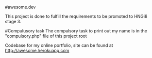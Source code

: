 #awesome.dev

This project is done to fulfill the requirements to be promoted to HNGi8 stage 3.

#Compulusory task
The compulsory task to print out my name is in the "compulsory.php" file of this project root


Codebase for my online portfolio, site can be found at http://awesome.herokuapp.com
